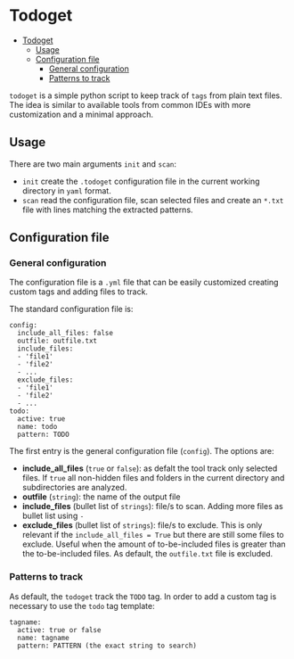 # Todoget

- [Todoget](#todoget)
  - [Usage](#usage)
  - [Configuration file](#configuration-file)
    - [General configuration](#general-configuration)
    - [Patterns to track](#patterns-to-track)

`todoget` is a simple python script to keep track of `tags` from plain text files. The idea is similar to available tools from common IDEs with more customization and a minimal approach.

## Usage

There are two main arguments `init` and `scan`:

- `init` create the `.todoget` configuration file in the current working directory in `yaml` format.
- `scan` read the configuration file, scan selected files and create an `*.txt` file with lines matching the extracted patterns.

## Configuration file

### General configuration

The configuration file is a `.yml` file that can be easily customized creating custom tags and adding files to track.

The standard configuration file is:

```
config:
  include_all_files: false
  outfile: outfile.txt
  include_files:
  - 'file1'
  - 'file2'
  - ...
  exclude_files:
  - 'file1'
  - 'file2'
  - ...
todo:
  active: true
  name: todo
  pattern: TODO
```

The first entry is the general configuration file (`config`). The options are:

- **include_all_files** (`true` or `false`): as defalt the tool track only selected files. If `true` all non-hidden files and folders in the current directory and subdirectories are analyzed.
- **outfile** (`string`): the name of the output file
- **include_files** (bullet list of `strings`): file/s to scan. Adding more files as bullet list using `-`
- **exclude_files** (bullet list of `strings`): file/s to exclude. This is only relevant if the `include_all_files = True` but there are still some files to exclude. Useful when the amount of to-be-included files is greater than the to-be-included files. As default, the `outfile.txt` file is excluded.

### Patterns to track

As default, the `todoget` track the `TODO` tag. In order to add a custom tag is necessary to use the `todo` tag template:

```
tagname:
  active: true or false
  name: tagname
  pattern: PATTERN (the exact string to search)
```